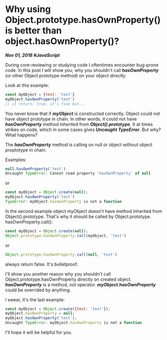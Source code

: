 # Why using Object.prototype.hasOwnProperty() is better than object.hasOwnProperty()?
***Nov 01, 2018 #JavaScript***

During core-reviewing or studying code I oftentimes encounter bug-prone code. In this post I will show you, why you shouldn't call ***hasOwnProperty*** (or other Object.prototype method) on your object directly.

Look at this example:
```js
const myObject = {test: 'test'}
myObject.hasOwnProperty('test')
// it return: true, it's fine but...
```

You never know that if ***myObject*** is constructed correctly. Object could not have object prototype in chain. In other words, it could not have ***hasOwnProperty*** method inherited from ***Object().prototype***. It at times strikes on code, which in some cases gives ***Uncaught TypeError***.
But why? What happens?

The ***hasOwnProperty*** method is calling on null or object without object proptotype in chain.

Examples:
```js
null.hasOwnProperty('test')
Uncaught TypeError: Cannot read property 'hasOwnProperty' of null
```
or 
```js
const myObject = Object.create(null);
myObject.hasOwnProperty('test')
TypeError: myObject.hasOwnProperty is not a function
```
In the second example object myObject doesn't have method inherited from Object().prototype.
That's why it should be called by Object.prototype. hasOwnProperty.call():
```js
const myObject = Object.create(null);
Object.prototype.hasOwnProperty.call(myObject, 'test')
```
or 
```js
Object.prototype.hasOwnProperty.call(null, 'test')
```
always return false. It's bulletproof.

I'll show you another reason why you shouldn't call Object.prototype.hasOwnProperty directly on created object. ***hasOwnProperty*** is a method, not operator.
***myObject.hasOwnProperty*** could be overrided by anything.

I swear, it's the last example:
```js
const myObject = Object.create({test: 'test'});
myObject.hasOwnProperty = null;
myObject.hasOwnProperty('test');
Uncaught TypeError: myObject.hasOwnProperty is not a function
```
I'll hope it will be helpful for you.